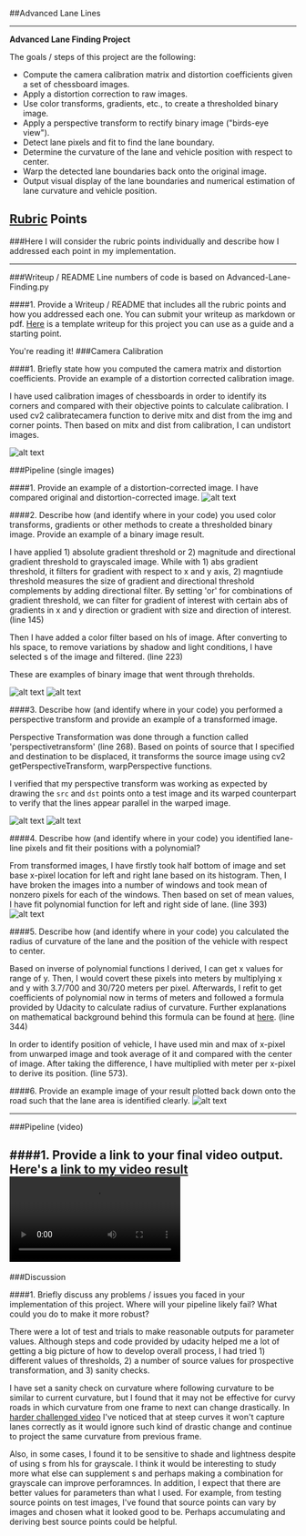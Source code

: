 ##Advanced Lane Lines

---

**Advanced Lane Finding Project**

The goals / steps of this project are the following:

* Compute the camera calibration matrix and distortion coefficients given a set of chessboard images.
* Apply a distortion correction to raw images.
* Use color transforms, gradients, etc., to create a thresholded binary image.
* Apply a perspective transform to rectify binary image ("birds-eye view").
* Detect lane pixels and fit to find the lane boundary.
* Determine the curvature of the lane and vehicle position with respect to center.
* Warp the detected lane boundaries back onto the original image.
* Output visual display of the lane boundaries and numerical estimation of lane curvature and vehicle position.

[//]: # (Image References)

[image]: ./output_images/download.png
[image0]: ./output_images/download0.png
[image1]: ./output_images/download1.png
[image2]: ./output_images/download2.png
[image3]: ./output_images/download3.png
[image4]: ./output_images/download4.png
[image5]: ./output_images/download5.png
[image6]: ./output_images/download6.png

[video1]: ./project_video_laned.mp4 "Video"
[video2]: ./harder_challenge_video_laned.mp4 "Video2"

## [Rubric](https://review.udacity.com/#!/rubrics/571/view) Points
###Here I will consider the rubric points individually and describe how I addressed each point in my implementation.  

---
###Writeup / README
Line numbers of code is based on Advanced-Lane-Finding.py

####1. Provide a Writeup / README that includes all the rubric points and how you addressed each one.  You can submit your writeup as markdown or pdf.  [Here](https://github.com/udacity/CarND-Advanced-Lane-Lines/blob/master/writeup_template.md) is a template writeup for this project you can use as a guide and a starting point.  

You're reading it!
###Camera Calibration

####1. Briefly state how you computed the camera matrix and distortion coefficients. Provide an example of a distortion corrected calibration image.

I have used calibration images of chessboards in order to identify its corners and compared with their objective points to calculate calibration. I used cv2 calibratecamera function to derive mitx and dist from the img and corner points. Then based on mitx and dist from calibration, I can undistort images. 

![alt text][image]


###Pipeline (single images)

####1. Provide an example of a distortion-corrected image.
I have compared original and distortion-corrected image.
![alt text][image0]

####2. Describe how (and identify where in your code) you used color transforms, gradients or other methods to create a thresholded binary image.  Provide an example of a binary image result.

I have applied 1) absolute gradient threshold  or 2) magnitude and directional gradient threshold to grayscaled image. While with 1) abs gradient threshold, it filters for gradient with respect to x and y axis, 2) magntiude threshold measures the size of gradient and directional threshold complements by adding directional filter. By setting 'or' for combinations of gradient threshold, we can filter for gradient of interest with certain abs of gradients in x and y direction or gradient with size and direction of interest. (line 145)

Then I have added a color filter based on hls of image. After converting to hls space, to remove variations by shadow and light conditions, I have selected s of the image and filtered. (line 223)

These are examples of binary image that went through threholds.

![alt text][image1]
![alt text][image2]

####3. Describe how (and identify where in your code) you performed a perspective transform and provide an example of a transformed image.

Perspective Transformation was done through a function called 'perspectivetransform' (line 268). Based on points of source that I specified and destination to be displaced, it transforms the source image using cv2 getPerspectiveTransform, warpPerspective functions. 

I verified that my perspective transform was working as expected by drawing the `src` and `dst` points onto a test image and its warped counterpart to verify that the lines appear parallel in the warped image.

![alt text][image3]
![alt text][image4]

####4. Describe how (and identify where in your code) you identified lane-line pixels and fit their positions with a polynomial?

From transformed images, I have firstly took half bottom of image and set base x-pixel location for left and right lane based on its histogram. Then, I have broken the images into a number of windows and took mean of nonzero pixels for each of the windows. Then based on set of mean values, I have fit polynomial function for left and right side of lane. (line 393)
![alt text][image5]


####5. Describe how (and identify where in your code) you calculated the radius of curvature of the lane and the position of the vehicle with respect to center.

Based on inverse of polynomial functions I derived, I can get x values for range of y. Then, I would covert these pixels into meters by multiplying x and y with 3.7/700 and 30/720 meters per pixel. Afterwards, I refit to get coefficients of polynomial now in terms of meters and followed a formula provided by Udacity to calculate radius of curvature. Further explanations on mathematical background behind this formula can be found at [here](http://www.intmath.com/applications-differentiation/8-radius-curvature.php). (line 344)

In order to identify position of vehicle, I have used min and max of x-pixel from unwarped image and took average of it and compared with the center of image. After taking the difference, I have multiplied with meter per x-pixel to derive its position. (line 573).

####6. Provide an example image of your result plotted back down onto the road such that the lane area is identified clearly.
![alt text][image6]

---

###Pipeline (video)

####1. Provide a link to your final video output.  
Here's a [link to my video result](./project_video_laned.mp4)
![alt text][video1]
---

###Discussion

####1. Briefly discuss any problems / issues you faced in your implementation of this project.  Where will your pipeline likely fail?  What could you do to make it more robust?

There were a lot of test and trials to make reasonable outputs for parameter values. Although steps and code provided by udacity helped me a lot of getting a big picture of how to develop overall process, I had tried 1) different values of thresholds, 2) a number of source values for prospective transformation, and 3) sanity checks.  

I have set a sanity check on curvature where following curvature to be similar to current curvature, but I found that it may not be effective for curvy roads in which curvature from one frame to next can change drastically. In [harder challenged video](./harder_challenge_video_laned.mp4) I've noticed that at steep curves it won't capture lanes correctly as it would ignore such kind of drastic change and continue to project the same curvature from previous frame. 

Also, in some cases, I found it to be sensitive to shade and lightness despite of using s from hls for grayscale. I think it would be interesting to study more what else can supplement s and perhaps making a combination for grayscale can improve perforamnces. In addition, I expect that there are better values for parameters than what I used. For example, from testing source points on test images, I've found that source points can vary by images and chosen what it looked good to be. Perhaps accumulating and deriving best source points could be helpful.

